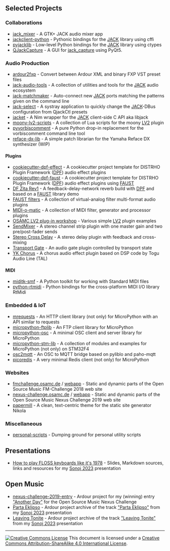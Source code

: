 ## Selected Projects


### Collaborations

* [jack_mixer](https://github.com/jack-mixer/jack_mixer) - A GTK+ JACK audio mixer app
* [jackclient-python](https://github.com/spatialaudio/jackclient-python) - Pythonic bindings for the [JACK] library using cffi
* [pyjacklib](https://github.com/jackaudio/pyjacklib) - Low-level Python bindings for the [JACK] library using ctypes
* [QJackCapture](https://github.com/SpotlightKid/qjackcapture) - A GUI for [jack_capture] using PyQt5.


### Audio Production

* [ardour2fxp](https://github.com/SpotlightKid/ardour2fxp) - Convert between Ardour XML and binary FXP VST preset files
* [jack-audio-tools](https://github.com/SpotlightKid/jack-audio-tools) - A collection of utilities and tools for the [JACK] audio ecosystem
* [jack-matchmaker](https://github.com/SpotlightKid/jack-matchmaker) - Auto-connect new [JACK] ports matching the patterns given on the command line
* [jack-select](https://github.com/SpotlightKid/jack-select) - A systray application to quickly change the [JACK]-DBus configuration from QjackCtl presets
* [jacket](https://github.com/SpotlightKid/jacket) - A Nim wrapper for the [JACK] client-side C API aka libjack
* [moony-lv2-scripts](https://github.com/SpotlightKid/moony-lv2-scripts) - A collection of Lua scripts for the moony [LV2] plugin
* [pyvorbiscomment](https://github.com/SpotlightKid/pyvorbiscomment) - A pure Python drop-in replacement for the vorbiscomment command line tool
* [reface-dx-lib](https://github.com/SpotlightKid/reface-dx-lib) - A simple patch librarian for the Yamaha Reface DX synthesizer (WIP)


#### Plugins

* [cookiecutter-dpf-effect](https://github.com/SpotlightKid/cookiecutter-dpf-effect) - A cookiecutter project template for DISTRHO Plugin Framework ([DPF]) audio effect plugins
* [cookiecutter-dpf-faust](https://github.com/SpotlightKid/cookiecutter-dpf-faust) - A cookiecutter project template for DISTRHO Plugin Framework ([DPF]) audio effect plugins using [FAUST]
* [DF Zita Rev1](https://github.com/SpotlightKid/dfzitarev1) - A feedback-delay-network reverb build with [DPF] and based on a [FAUST] library demo
* [FAUST filters](https://github.com/SpotlightKid/faustfilters) - A collection of virtual-analog filter multi-format audio plugins
* [MIDI-o-matic](https://github.com/SpotlightKid/midiomatic) - A collection of MIDI filter, generator and processor plugins
* [OSAMC LV2 plug-in workshop](https://github.com/osamc-lv2-workshop) - Various simple [LV2] plugin examples
* [SendMixer](https://github.com/SpotlightKid/sendmixer) - A stereo channel strip plugin with one master gain and two pre/post-fader sends
* [Stereo Cross Delay](https://github.com/SpotlightKid/stereocrossdelay) - A stereo delay plugin with feedback and cross-mixing
* [Transport Gate](https://github.com/SpotlightKid/transportgate) - An audio gate plugin controlled by transport state
* [YK Chorus](https://github.com/SpotlightKid/ykchorus) - A chorus audio effect plugin based on DSP code by Togu Audio Line (TAL)


#### MIDI

* [miditk-smf](https://github.com/SpotlightKid/miditk-smf) - A Python toolkit for working with Standard MIDI files
* [python-rtmidi](https://github.com/SpotlightKid/python-rtmidi) - Python bindings for the cross-platform MIDI I/O library RtMidi


### Embedded & IoT

* [mrequests](https://github.com/SpotlightKid/mrequests) - An HTTP client library (not only) for MicroPython with an API similar to requests
* [micropython-ftplib](https://github.com/SpotlightKid/micropython-ftplib) - An FTP client library for MicroPython
* [micropython-osc](https://github.com/SpotlightKid/micropython-osc) - A minimal OSC client and server library for MicroPython
* [micropython-stm-lib](https://github.com/SpotlightKid/micropython-stm-lib) - A collection of modules and examples for MicroPython (not only) on STM32F4
* [osc2mqtt](https://github.com/SpotlightKid/osc2mqtt) - An OSC to MQTT bridge based on pyliblo and paho-mqtt
* [picoredis](https://github.com/SpotlightKid/picoredis) - A very minimal Redis client (not only) for MicroPython


### Websites

* [fmchallenge.osamc.de](https://github.com/SpotlightKid/fmchallenge.osamc.de) / [webapp](https://github.com/SpotlightKid/fmchallenge-webapp) - Static and dynamic parts of the Open Source Music FM-Challenge 2018 web site
* [nexus-challenge.osamc.de](https://github.com/SpotlightKid/nexus-challenge.osamc.de) / [webapp](https://github.com/SpotlightKid/nexus-challenge-webapp) - Static and dynamic parts of the Open Source Music Nexus Challenge 2019 web site
* [papermill](https://github.com/SpotlightKid/papermill) - A clean, text-centric theme for the static site generator Nikola


### Miscellaneous

* [personal-scripts](https://github.com/SpotlightKid/personal-scripts) - Dumping ground for personal utility scripts


## Presentations

* [How to play FLOSS keyboards like it's 1978](https://github.com/SpotlightKid/talk-sonoj-2023) - Slides, Markdown sources, links and resources for my [Sonoj 2023] presentation


## Open Music

* [nexus-challenge-2019-entry](https://github.com/SpotlightKid/nexus-challenge-2019-entry) - Ardour project for my (winning) entry ["Another Day"](https://soundcloud.com/spotlight-kyd/another-day) for the Open Source Music Nexus Challenge
* [Parta Eklipso](https://github.com/SpotlightKid/Parta_Eklipso_Sonoj_Mix) - Ardour project archive of the track ["Parta Eklipso"](https://soundcloud.com/spotlight-kyd/parta-eklipso) from my [Sonoj 2023] presentation
* [Leaving Tonite](https://github.com/SpotlightKid/Leaving_Tonite_Sonoj_Mix) - Ardour project archive of the track ["Leaving Tonite"](https://soundcloud.com/spotlight-kyd/leaving-tonite) from my [Sonoj 2023] presentation


<!--
## Technologies

[<img src="https://unpkg.com/simple-icons@v3/icons/python.svg" width="24" height="24">](https://python.org)
[<img src="https://unpkg.com/simple-icons@v3/icons/cplusplus.svg" width="24" height="24">](https://isocpp.org)
-->


---

[![Creative Commons License](https://i.creativecommons.org/l/by-sa/4.0/88x31.png)](http://creativecommons.org/licenses/by-sa/4.0) This document is licensed under a [Creative Commons Attribution-ShareAlike 4.0
International License](http://creativecommons.org/licenses/by-sa/4.0/).


[DPF]: https://github.com/DISTRHO/DPF
[FAUST]: https://faust.grame.fr/
[jack_capture]: https://github.com/kmatheussen/jack_capture
[JACK]: https://jackaudio.org/
[LV2]: https://lv2plug.in/
[Sonoj 2023]: https://sonoj.org/2023/
